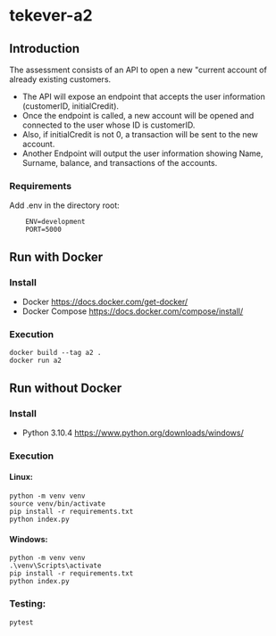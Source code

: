 # tekever-a2

## Introduction

The assessment consists of an API to open a new &quot;current account of already existing customers. 

- The API will expose an endpoint that accepts the user information (customerID, initialCredit). 
- Once the endpoint is called, a new account will be opened and connected to the user whose ID is customerID. 
- Also, if initialCredit is not 0, a transaction will be sent to the new account. 
- Another Endpoint will output the user information showing Name, Surname, balance, and transactions of the accounts. 

### Requirements

Add .env in the directory root:

        ENV=development
        PORT=5000


## Run with Docker

### Install
- Docker https://docs.docker.com/get-docker/
- Docker Compose https://docs.docker.com/compose/install/

### Execution
    docker build --tag a2 .
    docker run a2
  
## Run without Docker

### Install
- Python 3.10.4 https://www.python.org/downloads/windows/

### Execution
#### Linux:
    python -m venv venv
    source venv/bin/activate
    pip install -r requirements.txt
    python index.py
  
#### Windows:
    python -m venv venv
    .\venv\Scripts\activate
    pip install -r requirements.txt
    python index.py

### Testing:
    pytest
